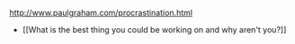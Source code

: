 http://www.paulgraham.com/procrastination.html

- [[What is the best thing you could be working on and why aren't you?]]
